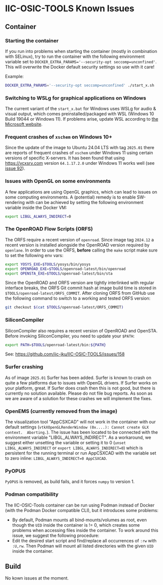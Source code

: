 # IIC-OSIC-TOOLS Known Issues

## Container

### Starting the container

If you run into problems when starting the container (mostly in combination with SELinux), try to run the container with the following environment variable set to `DOCKER_EXTRA_PARAMS='--security-opt seccomp=unconfined'`. This will overwrite the Docker default security settings so use with it care!

Example:

```bash
DOCKER_EXTRA_PARAMS='--security-opt seccomp=unconfined' ./start_x.sh
```

### Switching to WSLg for graphical applications on Windows

The current variant of the `start_x.bat` for Windows uses WSLg for audio & visual output, which comes preinstalled/packaged with WSL (Windows 10 Build 19044 or Windows 11). If problems arise, update WSL according to [the Microsoft website](https://learn.microsoft.com/en-us/windows/wsl/tutorials/gui-apps).

### Frequent crashes of `xschem` on Windows 10+

Since the update of the image to Ubuntu 24.04 LTS with tag `2025.01` there are reports of frequent crashes of `xschem` under Windows 11 using certain versions of specific X-servers. It has been found that using <https://vcxsrv.com> version `64.1.17.2.0` under Windows 11 works well (see [issue 92](https://github.com/iic-jku/IIC-OSIC-TOOLS/issues/92)).

### Issues with OpenGL on some environments

A few applications are using OpenGL graphics, which can lead to issues on some computing environments. A (potential) remedy is to enable SW-rendering with can be achieved by setting the following environment variable inside the Docker VM:

```bash
export LIBGL_ALWAYS_INDIRECT=0
```

### The OpenROAD Flow Scripts (ORFS)

The ORFS require a recent version of `openroad`. Since image tag `2024.12` a recent version is installed alongside the OpenROAD version required by `openlane`. In order to use the ORFS, **before** calling the `make` script make sure to set the following env vars:

```bash
export YOSYS_EXE=$TOOLS/yosys/bin/yosys
export OPENROAD_EXE=$TOOLS/openroad-latest/bin/openroad
export OPENSTA_EXE=$TOOLS/openroad-latest/bin/sta
```

Since the OpenROAD and ORFS version are tightly interlinked with regular interface breaks, the ORFS Git commit hash at image build time is stored in `$TOOLS/openroad-latest/ORFS_COMMIT`. After cloning ORFS from GitHub use the following command to switch to a working and tested ORFS version:

```bash
git checkout $(cat $TOOLS/openroad-latest/ORFS_COMMIT)
```

### SiliconCompiler
SiliconCompiler also requires a recent version of OpenROAD and OpenSTA. Before invoking SiliconCompiler, you
need to update your `$PATH`:

```bash
export PATH=$TOOLS/openroad-latest/bin:${PATH}
```

See: https://github.com/iic-jku/IIC-OSIC-TOOLS/issues/158

### Surfer crashing

As of image `2025.01` Surfer has been added. Surfer is known to crash on quite a few platforms due to issues with OpenGL drivers. If Surfer works on your platform, great. If Surfer does crash then this is not good, but there is currently no solution available. Please do not file bug reports. As soon as we are aware of a solution for these crashes we will implement the fixes.

### OpenEMS (currently removed from the image)

The visualization tool "AppCSXCAD" will not work in the container with our default settings (`vtkXOpenGLRenderWindow (0x....): Cannot create GLX context.  Aborting.`). The issue has been located to be connected with the environment variable "LIBGL_ALWAYS_INDIRECT". As a workaround, we suggest either unsetting the variable or setting it to 0 (`unset LIBGL_ALWAYS_INDIRECT` or `export LIBGL_ALWAYS_INDIRECT=0`) which is persistent for the running terminal or run AppCSXCAD with the variable set to zero inline: `LIBGL_ALWAYS_INDIRECT=0 AppCSXCAD`.

### PyOPUS

`PyOPUS` is removed, as build fails, and it forces `numpy` to version 1.

### Podman compatibility

The IIC-OSIC-Tools container can be run using Podman instead of Docker (with the Podman Docker compatible CLI), but it introduces some problems:

- By default, Podman mounts all bind-mounts/volumes as root, even though the `UID` inside the container is != 0, which creates some problems when accessing files inside the container. To work around this issue, we suggest the following procedure:
- Edit the desired start script and find/replace all occurrences of `:rw` with `:U,rw`. Then Podman will mount all listed directories with the given `UID` inside the container.

## Build

No kown issues at the moment.

